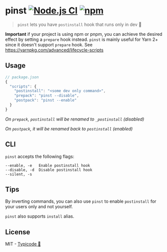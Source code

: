 # pinst [![Node.js CI](https://github.com/typicode/pinst/workflows/Node.js%20CI/badge.svg)](https://github.com/typicode/pinst/actions) [![npm](https://img.shields.io/npm/v/pinst.svg)](https://www.npmjs.com/package/pinst)

> `pinst` lets you have `postinstall` hook that runs only in dev 🍺

__Important__ if your project is using npm or pnpm, you can achieve the desired effect by setting a `prepare` hook instead. `pinst` is mainly useful for Yarn 2+ since it doesn't support `prepare` hook. See https://yarnpkg.com/advanced/lifecycle-scripts

## Usage

```js
// package.json
{
  "scripts": {
    "postinstall": "<some dev only command>",
    "prepack": "pinst --disable",
    "postpack": "pinst --enable"
  }
}
```

_On `prepack`, `postinstall` will be renamed to `_postinstall` (disabled)_

_On `postpack`, it will be renamed back to `postinstall` (enabled)_

## CLI

`pinst` accepts the following flags:

```
--enable, -e   Enable postinstall hook
--disable, -d  Disable postinstall hook
--silent, -s
```

## Tips

By inverting commands, you can also use `pinst` to enable `postinstall` for your users only and not yourself.

`pinst` also supports `install` alias.

## License

MIT - [Typicode :cactus:](https://github.com/typicode)
